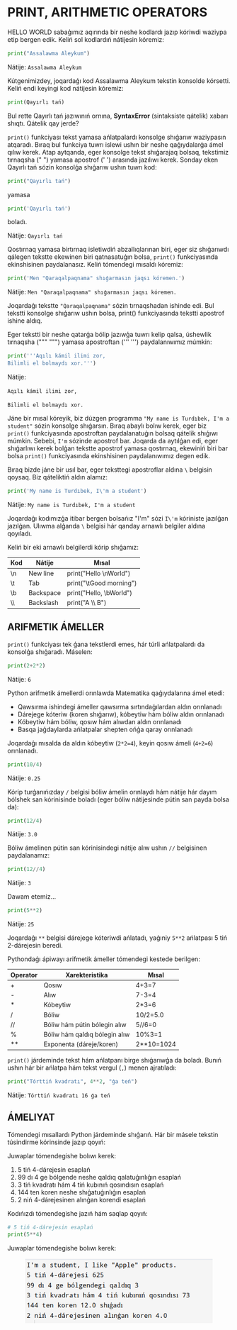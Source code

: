 # PRINT, ARITHMETIC OPERATORS

HELLO WORLD sabaģımız aqırında bir neshe kodlardı jazıp kóriwdi waziypa etip bergen edik. Keliń sol kodlardıń nátijesin kóremiz:

```python
print("Assalawma Aleykum")
```

Nátije: `Assalawma Aleykum`

Kútgenimizdey, joqardaģı kod Assalawma Aleykum tekstin konsolde kórsetti. Keliń endi keyingi kod nátijesin kóremiz:

```python
print(Qayırlı tań)
```

Bul rette Qayırlı tań jazıwınıń ornına, **SyntaxError** (sintaksiste qátelik) xabarı shıqtı. Qátelik qay jerde?

`print()` funkciyası tekst yamasa ańlatpalardı konsolge shıģarıw waziypasın atqaradı. Bıraq bul funkciya tuwrı islewi ushın bir neshe qaģıydalarģa ámel qılıw kerek. Atap aytqanda, eger konsolge tekst shıģarajaq bolsaq, tekstimiz tırnaqsha (" ") yamasa apostrof (' ') arasında jazılıwı kerek. Sonday eken Qayırlı tań sózin konsolģa shıģarıw ushın tuwrı kod:

```python
print("Qayırlı tań")
```

yamasa

```python
print('Qayırlı tań')
```

boladı.

Nátije: `Qayırlı tań`

Qostırnaq yamasa birtırnaq isletiwdiń abzallıqlarınan biri, eger siz shıģarıwdı qálegen tekstte ekewinen biri qatnasatuģın bolsa, `print()` funkciyasında ekinshisinen paydalanasız. Keliń tómendegi mısaldı kóremiz:

```python
print('Men "Qaraqalpaqnama" shıģarmasın jaqsı kóremen.')
```

Nátije: `Men "Qaraqalpaqnama" shıģarmasın jaqsı kóremen.`

Joqardaģı tekstte `"Qaraqalpaqnama"` sózin tırnaqshadan ishinde edi. Bul tekstti konsolge shıģarıw ushın bolsa, print() funkciyasında tekstti apostrof ishine aldıq.

Eger tekstti bir neshe qatarģa bólip jazıwģa tuwrı kelip qalsa, úshewlik tırnaqsha (""" """) yamasa apostroftan (''' ''') paydalanıwımız múmkin:

```python
print('''Aqılı kámil ilimi zor,
Bilimli el bolmaydı xor.''')
```

Nátije:

`Aqılı kámil ilimi zor,`&#x20;

`Bilimli el bolmaydı xor.`

Jáne bir mısal kóreyik, biz dúzgen programma `"My name is Turdıbek, I'm a student"` sózin konsolge shıģarsın. Bıraq abaylı bolıw kerek, eger biz `print()` funkciyasında apostroftan paydalanatuģın bolsaq qátelik shıģıwı múmkin. Sebebi, `I'm` sózinde apostrof bar. Joqarda da aytılģan edi, eger shıģarlıwı kerek bolģan tekstte apostrof yamasa qostırnaq, ekewiniń biri bar bolsa `print()` funkciyasında ekinshisinen paydalanıwımız degen edik.&#x20;

Bıraq bizde jáne bir usıl bar, eger teksttegi apostroflar aldına `\` belgisin qoysaq. Biz qáteliktiń aldın alamız:

```python
print('My name is Turdıbek, I\'m a student')
```

Nátije: `My name is Turdıbek, I'm a student`

Joqardaģı kodımızģa itibar bergen bolsańız "I'm" sózi `I\'m` kóriniste jazılģan jazılģan. Ulıwma alģanda `\` belgisi hár qanday arnawlı belgiler aldına qoyıladı.

Keliń bir eki arnawlı belgilerdi kórip shıģamız:

| Kod  | Nátije    | Mısal                   |
| ---- | --------- | ----------------------- |
| \n   | New line  | print("Hello \nWorld")  |
| \t   | Tab       | print("\tGood morning") |
| \b   | Backspace | print("Hello, \bWorld") |
| \\\\ | Backslash | print("A \\\ B")        |

## ARIFMETIK ÁMELLER

`print()` funkciyası tek ģana tekstlerdi emes, hár túrli ańlatpalardı da konsolģa shıģaradı. Máselen:

```python
print(2+2*2)
```

Nátije: `6`

&#x20;Python arifmetik ámellerdi orınlawda Matematika qaģıydalarına ámel etedi:

* Qawsırma ishindegi ámeller qawsırma sırtındaģılardan aldın orınlanadı
* Dárejege kóteriw (koren shıģarıw), kóbeytiw hám bóliw aldın orınlanadı
* Kóbeytiw hám bóliw, qosıw hám alıwdan aldın orınlanadı
* Basqa jaģdaylarda ańlatpalar shepten ońģa qaray orınlanadı

Joqardaģı mısalda da aldın kóbeytiw (`2*2=4`), keyin qosıw ámeli (`4+2=6`) orınlanadı.

```python
print(10/4)
```

Nátije: `0.25`

Kórip turģanıńızday `/` belgisi bóliw ámelin orınlaydı hám nátije hár dayım bólshek san kórinisinde boladı (eger bóliw nátijesinde pútin san payda bolsa da):

```python
print(12/4)
```

Nátije: `3.0`

Bóliw ámelinen pútin san kórinisindegi nátije alıw ushın `//` belgisinen paydalanamız:

```python
print(12//4)
```

Nátije: `3`

Dawam etemiz...

```python
print(5**2)
```

Nátije: `25`

Joqardaģı `**` belgisi dárejege kóteriwdi ańlatadı, yaģıniy `5**2` ańlatpası 5 tiń 2-dárejesin beredi.

Pythondaģı ápiwayı arifmetik ámeller tómendegi kestede berilgen:

| Operator | Xarekteristika                | Mısal        |
| -------- | ----------------------------- | ------------ |
| +        | Qosıw                         | 4+3=7        |
| -        | Alıw                          | 7-3=4        |
| \*       | Kóbeytiw                      | 2\*3=6       |
| /        | Bóliw                         | 10/2=5.0     |
| //       | Bóliw hám pútin bólegin alıw  | 5//6=0       |
| %        | Bóliw hám qaldıq bólegin alıw | 10%3=1       |
| \*\*     | Exponenta (dáreje/koren)      | 2\*\*10=1024 |

`print()` járdeminde tekst hám ańlatpanı birge shıģarıwģa da boladı. Bunıń ushın hár bir ańlatpa hám tekst vergul (`,`) menen ajratıladı:

```python
print("Tórttiń kvadratı", 4**2, "ģa teń")
```

Nátije: `Tórttiń kvadratı 16 ģa teń`

## ÁMELIYAT

Tómendegi mısallardı Python járdeminde shıģarıń. Hár bir másele tekstin túsindirme kórinsinde jazıp qoyıń:

Juwaplar tómendegishe bolıwı kerek:

1. 5 tiń 4-dárejesin esaplań
2. 99 dı 4 ge bólgende neshe qaldıq qalatuģınlıģın esaplań
3. 3 tiń kvadratı hám 4 tiń kubınıń qosındısın esaplań
4. 144 ten koren neshe shıģatuģınlıģın esaplań
5. 2 niń 4-dárejesinen alınģan korendi esaplań

Kodıńızdı tómendegishe jazıń hám saqlap qoyıń:

```python
# 5 tiń 4-dárejesin esaplań
print(5**4)
```

Juwaplar tómendegishe bolıwı kerek:

<figure><img src="../../../.gitbook/assets/image.png" alt=""><figcaption></figcaption></figure>
